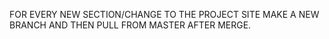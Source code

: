 FOR EVERY NEW SECTION/CHANGE TO THE PROJECT SITE MAKE A NEW BRANCH AND THEN PULL FROM MASTER AFTER MERGE. 